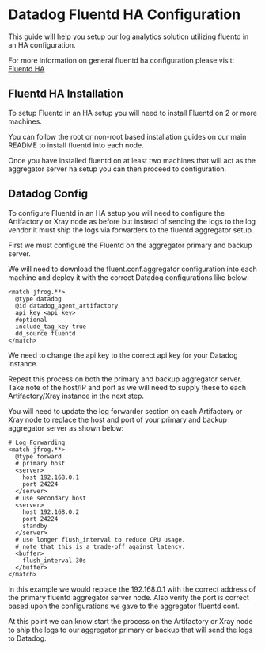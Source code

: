 # Datadog Fluentd HA Configuration

This guide will help you setup our log analytics solution utilizing fluentd in an HA configuration.

For more information on general fluentd ha configuration please visit: [Fluentd HA](https://docs.fluentd.org/deployment/high-availability)

## Fluentd HA Installation

To setup Fluentd in an HA setup you will need to install Fluentd on 2 or more machines.

You can follow the root or non-root based installation guides on our main README to install fluentd into each node.

Once you have installed fluentd on at least two machines that will act as the aggregator server ha setup you can then proceed to configuration.

## Datadog Config

To configure Fluentd in an HA setup you will need to configure the Artifactory or Xray node as before but instead of sending the logs to the log vendor it must ship the logs via forwarders to the fluentd aggregator setup.

First we must configure the Fluentd on the aggregator primary and backup server.

We will need to download the fluent.conf.aggregator configuration into each machine and deploy it with the correct Datadog configurations like below:

``` 
<match jfrog.**>
  @type datadog
  @id datadog_agent_artifactory
  api_key <api_key>
  #optional
  include_tag_key true
  dd_source fluentd
</match>

```

We need to change the api key to the correct api key for your Datadog instance.

Repeat this process on both the primary and backup aggregator server. Take note of the host/IP and port as we will need to supply these to each Artifactory/Xray instance in the next step.

You will need to update the log forwarder section on each Artifactory or Xray node to replace the host and port of your primary and backup aggregator server as shown below:

```
# Log Forwarding
<match jfrog.**>
  @type forward
  # primary host
  <server>
    host 192.168.0.1
    port 24224
  </server>
  # use secondary host
  <server>
    host 192.168.0.2
    port 24224
    standby
  </server>
  # use longer flush_interval to reduce CPU usage.
  # note that this is a trade-off against latency.
  <buffer>
    flush_interval 30s
  </buffer>
</match>
```

In this example we would replace the 192.168.0.1 with the correct address of the primary fluentd aggregator server node. Also verify the port is correct based upon the configurations we gave to the aggregator fluentd conf.

At this point we can know start the process on the Artifactory or Xray node to ship the logs to our aggregator primary or backup that will send the logs to Datadog.